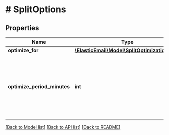 # # SplitOptions

## Properties

Name | Type | Description | Notes
------------ | ------------- | ------------- | -------------
**optimize_for** | [**\ElasticEmail\Model\SplitOptimizationType**](SplitOptimizationType.md) |  | [optional]
**optimize_period_minutes** | **int** | For how long should the results be measured until determining the winner template (content) | [optional]

[[Back to Model list]](../../README.md#models) [[Back to API list]](../../README.md#endpoints) [[Back to README]](../../README.md)

